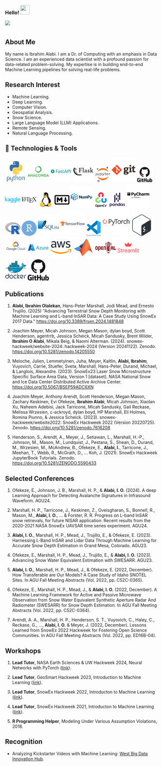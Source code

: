 
### Hello! <img src="https://raw.githubusercontent.com/MartinHeinz/MartinHeinz/master/wave.gif" width="30px" height="30px" />

[<img src="https://img.shields.io/twitter/url?label=Follow%20me&url=https%3A%2F%2Ftwitter.com%2FAnalystIbrahim" />](https://twitter.com/AnalystIbrahim)
<!--
[<img src="https://img.shields.io/badge/LinkedIn-0077B5?style=for-the-badge&logo=linkedin&logoColor=white" />](https://www.linkedin.com/in/ibrahim-alabi-394a17175/)
-->

#

## About Me

My name is Ibrahim Alabi. I am a Dr. of Computing  with an emphasis in Data Science. I am an experienced data scientist with a profound passion for data-related problem-solving. My expertise is in building end-to-end Machine Learning pipelines for solving real-life problems. 


## Research Interest

* Machine Learning.
* Deep Learning.
* Computer Vision.
* Geospatial Analysis.
* Snow Science.
* Large Language Model (LLM) Applications.
* Remote Sensing.
* Natural Language Processing.


## 🔧 Technologies & Tools

<img src="https://github.com/devicons/devicon/blob/master/icons/python/python-original-wordmark.svg"  alt="Python Logo" width="70px" height="70px" /> <img src="https://github.com/devicons/devicon/blob/master/icons/anaconda/anaconda-original-wordmark.svg" alt="Anaconda Logo" width="70px" height="70px" /> 
<img src="https://github.com/devicons/devicon/blob/master/icons/fastapi/fastapi-original-wordmark.svg" alt="FastAPI Logo" width="70px" height="70px" /> 
<img src="https://github.com/devicons/devicon/blob/master/icons/flask/flask-original-wordmark.svg" alt="Flask Logo" width="70px" height="70px" /> 
<img src="https://github.com/devicons/devicon/blob/master/icons/jupyter/jupyter-original-wordmark.svg" alt="Jupyter Logo" width="50px" height="50px" /> 
<img src="https://github.com/devicons/devicon/blob/master/icons/git/git-original-wordmark.svg"  alt="Git Logo" width="80px" height="80px" /> 
<img src="https://github.com/devicons/devicon/blob/master/icons/github/github-original-wordmark.svg"  alt="GitHub Logo" width="50px" height="50px" /> 
<img src="https://github.com/devicons/devicon/blob/master/icons/kaggle/kaggle-original-wordmark.svg"  alt="Kaggle Logo" width="50px" height="50px" /> 
<img src="https://github.com/devicons/devicon/blob/master/icons/latex/latex-original.svg"  alt="Latex Logo" width="50px" height="50px" /> 
<img src="https://github.com/devicons/devicon/blob/master/icons/linux/linux-original.svg"  alt="Linux Logo" width="50px" height="50px" /> 
<img src="https://github.com/devicons/devicon/blob/master/icons/markdown/markdown-original.svg"  alt="Markdown Logo" width="50px" height="50px" /> 
<img src="https://github.com/devicons/devicon/blob/master/icons/numpy/numpy-original-wordmark.svg"  alt="Numpy Logo" width="70px" height="70px" /> 
<img src="https://github.com/devicons/devicon/blob/master/icons/opencv/opencv-original-wordmark.svg"  alt="Opencv Logo" width="50px" height="50px" /> 
<img src="https://github.com/devicons/devicon/blob/master/icons/pandas/pandas-original-wordmark.svg"  alt="Pandas Logo" width="50px" height="50px" /> 
<img src="https://github.com/devicons/devicon/blob/master/icons/pycharm/pycharm-original-wordmark.svg"  alt="Pycharm Logo" width="80px" height="80px" /> 
<img src="https://github.com/devicons/devicon/blob/master/icons/r/r-original.svg"  alt="R Logo" width="50px" height="50px" /> 
<img src="https://github.com/devicons/devicon/blob/master/icons/rstudio/rstudio-original.svg"  alt="RStudio Logo" width="50px" height="50px" /> 
<img src="https://github.com/devicons/devicon/blob/master/icons/sqlite/sqlite-original-wordmark.svg"  alt="Sqlite Logo" width="70px" height="70px" /> 
<img src="https://github.com/devicons/devicon/blob/master/icons/tensorflow/tensorflow-original-wordmark.svg"  alt="TensorFlow Logo" width="80px" height="80px" /> 
<img src="https://github.com/devicons/devicon/blob/master/icons/vscode/vscode-original-wordmark.svg"  alt="VScode Logo" width="50px" height="50px" /> 
<img src="https://github.com/devicons/devicon/blob/master/icons/pytorch/pytorch-original-wordmark.svg"  alt="PyTorch Logo" width="90px" height="90px" /> 
<img src="https://github.com/devicons/devicon/blob/master/icons/bash/bash-original.svg"  alt="Bash Logo" width="70px" height="70px" /> 
<img src="https://github.com/devicons/devicon/blob/master/icons/googlecloud/googlecloud-original-wordmark.svg"  alt="GCP Logo" width="70px" height="70px" />
<img src="https://github.com/devicons/devicon/blob/master/icons/azure/azure-original-wordmark.svg"  alt="Azure Logo" width="70px" height="70px" />
<img src="https://github.com/devicons/devicon/blob/master/icons/amazonwebservices/amazonwebservices-original-wordmark.svg"  alt="AWS Logo" width="70px" height="70px" />
<img src="https://github.com/devicons/devicon/blob/master/icons/matlab/matlab-original.svg"  alt="Matlab Logo" width="70px" height="70px" />
<img src="https://github.com/devicons/devicon/blob/master/icons/openal/openal-plain.svg"  alt="OpenAI Logo" width="70px" height="70px" />
<img src="https://github.com/devicons/devicon/blob/master/icons/streamlit/streamlit-plain-wordmark.svg"  alt="OpenAI Logo" width="70px" height="70px" />
<img src="https://github.com/devicons/devicon/blob/master/icons/docker/docker-original-wordmark.svg"  alt="Docker Logo" width="70px" height="70px" />
<img src="https://github.com/devicons/devicon/blob/master/icons/github/github-original-wordmark.svg"  alt="GitHub Logo" width="70px" height="70px" />

## Publications

1. **Alabi, Ibrahim Olalekan**, Hans-Peter Marshall, Jodi Mead, and Ernesto Trujillo. (2025) "Advancing Terrestrial Snow Depth Monitoring with Machine Learning and L-band InSAR Data: A Case Study Using SnowEx 2017 Data." https://doi.org/10.3389/frsen.2024.1481848

2. Joachim Meyer, Micah Johnson, Megan Mason, dylan boyd, Scott Henderson, agentrrb, Jessica Scheick, Micah Sandusky, Brent Wilder, **Ibrahim O Alabi**, Mikala Beig, & Naomi Alterman. (2024). snowex-hackweek/website-2024: hackweek-2024 (Version 20241122). Zenodo. https://doi.org/10.5281/zenodo.14205550 

3. Meloche, Julien, Lemmetyinen, Juha, Meyer, Kaitlin, **Alabi, Ibrahim**, Vuyovich, Carrie, Stuefer, Sveta, Marshall, Hans-Peter, Durand, Michael, & Langlois, Alexandre. (2023). SnowEx23 Laser Snow Microstructure Specific Surface Area Data, Version 1 [dataset]. NASA National Snow and Ice Data Center Distributed Active Archive Center. https://doi.org/10.5067/BSEP59ADC6XN

4. Joachim Meyer, Anthony Arendt, Scott Henderson, Megan Mason, Zachary Keskinen, Evi Ofekeze, **Ibrahim Alabi**, Micah Johnson, Xiaolan Xu, Naheem Adebisi, Jack Tarricone, Micah Sandusky, Gail Reckase, Melissa Wrzesien, c-ackroyd, dylan boyd, HP Marshall, Eli Holmes, Romina Piunno, & Jessica Scheick. (2023). snowex-hackweek/website2022: SnowEx Hackweek 2022 (Version 20220725). Zenodo. https://doi.org/10.5281/zenodo.7616208

5. Henderson, S., Arendt, A., Meyer, J., Setiawan, L., Marshall, H.-P., Johnson, M., Mason, M., Lundquist, J., Pestana, S., Shean, D., Durand, M., Wrzesien, M., McAndrew, B., Ofekeze, E., **Alabi, I.**, Tarricone, J., Meehan, T., Webb, R., McGrath, D., … Koh, J. (2021). SnowEx Hackweek JupyterBook Tutorials. Zenodo. https://doi.org/10.5281/ZENODO.5590433

## Selected Conferences

1. Ofekeze, E., Johnson, J. B., Marshall, H. P., & **Alabi, I. O.** (2024). A deep Learning Approach for Detecting Avalanche Signatures in Infrasound Waveform. AGU24.

2. Marshall, H. P., Tarricone, J., Keskinen, Z., Oveisgharan, S., Bonnell, R., Mason, M., **Alabi, I. O.**, ... & Forster, R. R. Progress on L-band InSAR snow retrievals, for future NISAR application: Recent results from the 2020-2021 NASA SnowEx UAVSAR time series experiment. AGU24.
  
3. **Alabi, I. O.**, Marshall, H. P., Mead, J., Trujillo, E., & Ofekeze, E. (2023). Harnessing L-Band InSAR and Lidar Data Through Machine Learning for Accurate Snow Depth Estimation in Grand Mesa, Colorado. AGU23.

4. Ofekeze, E., Marshall, H. P., Mead, J., Trujillo, E., & **Alabi, I. O.** (2023). Advancing Snow Water Equivalent Estimation with SWESARR. AGU23.

5. **Alabi, I. O.**, Marshall, H. P., Mead, J., & Ofekeze, E. (2022, December). How Transferable are Our Models? A Case Study of Idaho SNOTEL Sites. In AGU Fall Meeting Abstracts (Vol. 2022, pp. C52C-0365).

6. Ofekeze, E., Marshall, H. P., Mead, J., & **Alabi, I. O.** (2022, December). A Machine Learning Framework for Active and Passive Microwave Observation from Snow Water Equivalent Synthetic Aperture Radar And Radiometer (SWESARR) for Snow Depth Estimation. In AGU Fall Meeting Abstracts (Vol. 2022, pp. C52C-0364).

7. Arendt, A. A., Marshall, H. P., Henderson, S. T., Vuyovich, C., Haley, C., Reckase, G., ..., **Alabi, I. O.** & Meyer, J. (2022, December). Lessons Learned from SnowEx 2022 Hackweek for Fostering Open Science Communities. In AGU Fall Meeting Abstracts (Vol. 2022, pp. ED16B-04).

## Workshops 

1. **Lead Tutor**, NASA Earth Sciences & UW Hackweek 2024, Neural Networks with PyTorch ([link](https://snowex-2024.hackweek.io/tutorials/NN_with_Pytorch/intro.html)).

2. **Lead Tutor**, GeoSmart Hackweek 2023, Introduction to Machine Learning ([link](https://geosmart-2023.hackweek.io/tutorials/tree_models/Tree_Models_in_ML.html)).

3. **Lead Tutor**, SnowEx Hackweek 2022, Introducton to Machine Learning ([link](https://snowex-2022.hackweek.io/tutorials/machine_learning/Machine_Learning_Tutorial.html)).

4. **Lead Tutor**, SnowEx Hackweek 2021, Introducton to Machine Learning ([link](https://snowex-2021.hackweek.io/tutorials/machine-learning/Machine_Learning_Tutorial.html)).

5. **R Programming Helper**, Modeling Under Various Assumption Violations, 2018.

## Recognition

* Analyzing Kickstarter Videos with Machine Learning: [West Big Data Innovation Hub](https://www.westbigdatahub.org/post/boise-state-university-graduate-students-use-big-data-to-analyze-kickstarter-videos).


<!--
## &#x1f4c8; GitHub Stats

<a href="https://github.com/Ibrahim-Ola/Ibrahim-Ola">
  <img align="center" src="https://github-readme-stats.vercel.app/api?username=Ibrahim-Ola&show_icons=true&line_height=27&count_private=true&title_color=ffffff&text_color=c9cacc&icon_color=2bbc8a&bg_color=1d1f21" alt="Ibrahim's GitHub Stats" />
</a>



**Ibrahim-Ola/Ibrahim-Ola** is a ✨ _special_ ✨ repository because its `README.md` (this file) appears on your GitHub profile.

Here are some ideas to get you started:

- 🔭 I’m currently working on ...
- 🌱 I’m currently learning ...
- 👯 I’m looking to collaborate on ...
- 🤔 I’m looking for help with ...
- 💬 Ask me about ...
- 📫 How to reach me: ...
- 😄 Pronouns: ...
- ⚡ Fun fact: ...

## &#x1f4c8; GitHub Stats

<a href="https://github.com/Ibrahim-Ola/Ibrahim-Ola">
  <img align="center" src="https://github-readme-stats.vercel.app/api?username=Ibrahim-Ola&show_icons=true&line_height=27&count_private=true&title_color=ffffff&text_color=c9cacc&icon_color=2bbc8a&bg_color=1d1f21" alt="Ibrahim's GitHub Stats" />
</a>
-->
